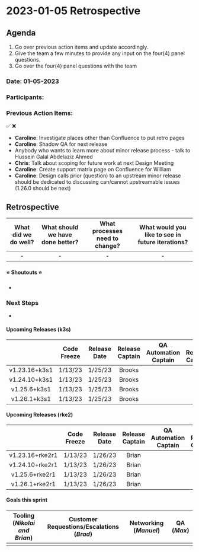 # 2023-01-05 Retrospective

## Agenda

1. Go over previous action items and update accordingly. 
2. Give the team a few minutes to provide any input on the four(4) panel questions.
3. Go over the four(4) panel questions with the team

### Date: 01-05-2023
### Participants:


### Previous Action Items:
✅ ❌

- **Caroline**: Investigate places other than Confluence to put retro pages
- **Caroline**: Shadow QA for next release
- Anybody who wants to learn more about minor release process - talk to Hussein Galal Abdelaziz Ahmed 
- **Chris**: Talk about scoping for future work at next Design Meeting
- **Caroline**: Create support matrix page on Confluence for William
- **Caroline**: Design calls prior (question) to an upstream minor release should be dedicated to discussing can/cannot upstreamable issues (1.26.0 should be next)


## Retrospective

| What did we do well? | What should we have done better? | What processes need to change? | What would you like to see in future iterations? |
|:--------------------:|:--------------------------------:|:------------------------------:|:------------------------------------------------:|
| -                    | -                                | -                              | -                                                |


#### ⭐️ Shoutouts ⭐️
- 

### Next Steps

- 


#### Upcoming Releases (k3s)

|               | Code Freeze | Release Date | Release Captain | QA Automation Captain | QA Release Captain |
|:-------------:|:-----------:|:------------:|:---------------:|:---------------------:|:------------------:|
| v1.23.16+k3s1 | 1/13/23     |  1/25/23     |  Brooks         |                       |                    |
| v1.24.10+k3s1 | 1/13/23     |  1/25/23     |  Brooks         |                       |                    |
| v1.25.6+k3s1  | 1/13/23     |  1/25/23     |  Brooks         |                       |                    |
| v1.26.1+k3s1  | 1/13/23     |  1/25/23     |  Brooks         |                       |                    |


#### Upcoming Releases (rke2)

|               | Code Freeze | Release Date | Release Captain | QA Automation Captain | QA Release Captain |
|:-------------:|:-----------:|:------------:|:---------------:|:---------------------:|:------------------:|
| v1.23.16+rke2r1 | 1/13/23   |  1/26/23     |  Brian          |                       |                    |
| v1.24.10+rke2r1 | 1/13/23   |  1/26/23     |  Brian          |                       |                    |
| v1.25.6+rke2r1  | 1/13/23   |  1/26/23     |  Brian          |                       |                    |
| v1.26.1+rke2r1  | 1/13/23   |  1/26/23     |  Brian          |                       |                    |


#### Goals this sprint

| Tooling (*Nikolai and Brian*) | Customer Requestions/Escalations (*Brad*) | Networking (*Manuel*) | QA (*Max*)|
|:-----------------------------:|:-----------------------------------------:|:---------------------:|:---------:|
|                               |                                           |                       |           |

